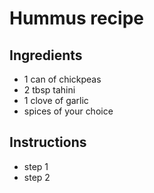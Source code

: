 # Hummus recipe

## Ingredients
- 1 can of chickpeas
- 2 tbsp tahini
- 1 clove of garlic
- spices of your choice

## Instructions
- step 1
- step 2

